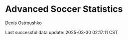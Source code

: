 # Advanced Soccer Statistics
Denis Ostroushko

<!-- gfm -->

Last successful data update: 2025-03-30 02:17:11 CST

